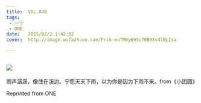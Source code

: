 ```yaml
---
title:	VOL.848
tags:
 - 一个
 - ONE
date:	2015/02/2 1:42:32
cover:	http://image.wufazhuce.com/Frik-euTMWy69Sc70BHXv4lBLIsa

---
```

![](http://image.wufazhuce.com/Frik-euTMWy69Sc70BHXv4lBLIsa)
---

雨声潺潺，像住在溪边。宁愿天天下雨，以为你是因为下雨不来。from《小团圆》
 
Reprinted from ONE
